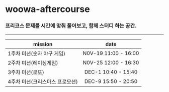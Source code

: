 # woowa-aftercourse

### 프리코스 문제를 시간에 맞춰 풀어보고, 함께 스터디 하는 공간.

--- 

| mission | date |
| ---------|:--------:| 
|1주차 미션(숫자 야구 게임)| N0V-19 11:00 - 16:00|
|2주차 미션(레이싱게임)| N0V-25 12:00 - 16:30|
|3주차 미션(로또)| DEC-1 10:40 - 15:40|
|4주차 미션(크리스마스 프로모션)| DEC-9 15:50 - 20:50|
